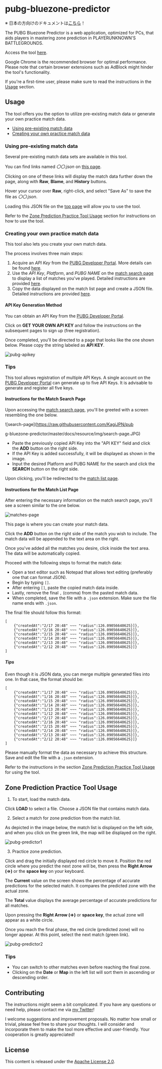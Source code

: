 # pubg-bluezone-predictor
※ 日本の方向けのドキュメントは[こちら](https://github.com/KagiJPN/pubg-bluezone-predictor/blob/master/README_JP.md)！

The PUBG Bluezone Predictor is a web application, optimized for PCs, that aids players in mastering zone prediction in PLAYERUNKNOWN'S BATTLEGROUNDS. 

Access the tool [here](https://kagijpn.github.io/pubg-bluezone-predictor/top/).

Google Chrome is the recommended browser for optimal performance. Please note that certain browser extensions such as AdBlock might hinder the tool's functionality.

If you're a first-time user, please make sure to read the instructions in the [Usage](#usage) section.

## Usage
The tool offers you the option to utilize pre-existing match data or generate your own practice match data.

- [Using pre-existing match data](#using-pre-existing-match-data)
- [Creating your own practice match data](#creating-your-own-practice-match-data)

### Using pre-existing match data
Several pre-existing match data sets are available in this tool.

You can find links named _〇〇.json_ on [this page](https://github.com/KagiJPN/pubg-bluezone-predictor/tree/master/blue-zone-predictor-core/app/resource).

Clicking on one of these links will display the match data further down the page, along with **Raw**, **Blame**, and **History** buttons.

Hover your cursor over **Raw**, right-click, and select "Save As" to save the file as _〇〇.json_.

Loading this JSON file on the [top page](https://kagijpn.github.io/pubg-bluezone-predictor/top/) will allow you to use the tool.

Refer to the [Zone Prediction Practice Tool Usage](#zone-prediction-practice-tool-usage) section for instructions on how to use the tool.

### Creating your own practice match data

This tool also lets you create your own match data.

The process involves three main steps:

1. Acquire an _API Key_ from the [PUBG Developer Portal](https://developer.pubg.com/). More details can be found [here](#api-key-generation-method).
2. Use the _API Key_, _Platform_, and _PUBG NAME_ on the [match search page](https://kagijpn.github.io/pubg-bluezone-predictor/players/) to display a list of matches you've played. Detailed instructions are provided [here](#instructions-for-the-match-search-page).
3. Copy the data displayed on the match list page and create a JSON file. Detailed instructions are provided [here](#instructions-for-the-match-list-page).

#### API Key Generation Method
You can obtain an API Key from the [PUBG Developer Portal](https://developer.pubg.com/).

Click on **GET YOUR OWN API KEY** and follow the instructions on the subsequent pages to sign up (free registration). 

Once completed, you'll be directed to a page that looks like the one shown below. Please copy the string labeled as **API KEY**.

![pubg-apikey](https://raw.githubusercontent.com/KagiJPN/pubg-bluezone-predictor/master/docs/resource/img/pubg-apikey.JPG)

### Tips
This tool allows registration of multiple API Keys. A single account on the [PUBG Developer Portal](https://developer.pubg.com/) can generate up to five API Keys. It is advisable to generate and register all five keys.

#### Instructions for the Match Search Page
Upon accessing the [match search page](https://kagijpn.github.io/pubg-bluezone-predictor/players/), you'll be greeted with a screen resembling the one below.

![search-page](https://raw.githubusercontent.com/KagiJPN/pub

g-bluezone-predictor/master/docs/resource/img/search-page.JPG)

- Paste the previously copied API Key into the "API KEY" field and click the **ADD** button on the right side.
- If the API Key is added successfully, it will be displayed as shown in the image.
- Input the desired Platform and PUBG NAME for the search and click the **SEARCH** button on the right side.

Upon clicking, you'll be redirected to the [match list page](#instructions-for-the-match-list-page).

#### Instructions for the Match List Page
After entering the necessary information on the match search page, you'll see a screen similar to the one below.

![matches-page](https://raw.githubusercontent.com/KagiJPN/pubg-bluezone-predictor/master/docs/resource/img/matches-page.JPG)

This page is where you can create your match data.

Click the **ADD** button on the right side of the match you wish to include. The match data will be appended to the text area on the right.

Once you've added all the matches you desire, click inside the text area. The data will be automatically copied.

Proceed with the following steps to format the match data:

- Open a text editor such as Notepad that allows text editing (preferably one that can format JSON).
- Begin by typing `[]`.
- After entering `[]`, paste the copied match data inside.
- Lastly, remove the final `,` (comma) from the pasted match data.
- When completed, save the file with a `.json` extension. Make sure the file name ends with `.json`.

The final file should follow this format:

```
[
    {"createdAt":"2/17 20:48" ~~~ "radius":126.09056640625}]},
    {"createdAt":"2/16 20:48" ~~~ "radius":126.09056640625}]},
    {"createdAt":"2/15 20:48" ~~~ "radius":126.09056640625}]},
    {"createdAt":"2/14 20:48" ~~~ "radius":126.09056640625}]},
    {"createdAt":"2/13 20:48" ~~~ "radius":126.09056640625}]},
    {"createdAt":"2/12 20:48" ~~~ "radius":126.09056640625}]}
]
```

##### Tips
Even though it is JSON data, you can merge multiple generated files into one. In that case, the format should be:

```
[
    {"createdAt":"1/17 20:48" ~~~ "radius":126.09056640625}]},
    {"createdAt":"1/16 20:48" ~~~ "radius":126.09056640625}]},
    {"createdAt":"1/15 20:48" ~~~ "radius":126.09056640625}]},
    {"createdAt":"1/14 20:48" ~~~ "radius":126.09056640625}]},
    {"createdAt":"1/13 20:48" ~~~ "radius":126.09056640625}]},
    {"createdAt":"1/12 20:48" ~~~ "radius":126.09056640625}]},
    {"createdAt":"2/17 20:48" ~~~ "radius":126.09056640625}]},
    {"createdAt":"2/16 20:48" ~~~ "radius":126.09056640625}]},
    {"createdAt":"2/15 20:48" ~~~ "radius":126.09056640625}]},
    {"createdAt":"2/14 20:48" ~~~ "radius":126.09056640625}]},
    {"createdAt":"2/13 20:48" ~~~ "radius":126.09056640625}]},
    {"createdAt":"2/12 20:48" ~~~ "radius":126.09056640625}]}
]
```

Please manually format the data as necessary to achieve this structure. Save and edit the file with a `.json` extension.

Refer to the instructions in the section [Zone Prediction Practice Tool Usage](#zone-prediction-practice-tool-usage) for using the tool.

## Zone Prediction Practice Tool Usage

1. To start, load the match data.

Click **LOAD** to select a file. Choose a JSON file that contains match data.

2. Select a match for zone prediction from the match list.

As depicted in the image below, the match list is displayed on the left side, and when you click on the green link, the map will be displayed on the right.

![pubg-predictor1](https://raw.githubusercontent.com/KagiJPN/pubg-bluezone-predictor/master/docs/resource/img/pubg-predictor1.JPG)

3. Practice zone prediction.

Click and drag the initially displayed red circle to move it. Position the red circle where you predict the next zone will be, then press the **Right Arrow (⇒)** or the **space key** on your keyboard.

The **Current** value on the screen shows the percentage of accurate predictions for the selected match. It compares the predicted zone with the actual zone.

The **Total** value displays the average percentage of accurate predictions for all matches.

Upon pressing the **Right Arrow (⇒)** or **space key**, the actual zone will appear as a white circle.

Once you reach the final phase, the red circle (predicted zone) will no longer appear. At this point, select the next match (green link).

![pubg-predictor2](https://raw.githubusercontent.com/KagiJPN/pubg-bluezone-predictor/master/docs/resource/img/pubg-predictor2.JPG)

### Tips
- You can switch to other matches even before reaching the final zone.
- Clicking on the **Date** or **Map** in the left list will sort them in ascending or descending order.

## Contributing
The instructions might seem a bit complicated. If you have any questions or need help, please contact me via [my Twitter](https://twitter.com/KagiJPN)!

I welcome suggestions and improvement proposals. No matter how small or trivial, please feel free to share your thoughts. I will consider and incorporate them to make the tool more effective and user-friendly. Your cooperation is greatly appreciated!

## License
This content is released under the [Apache License 2.0](https://github.com/KagiJPN/pubg-bluezone-predictor/blob/master/LICENSE). 
